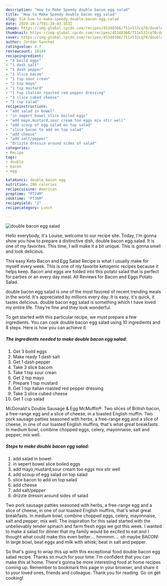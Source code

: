 ```yaml
---
description: "How to Make Speedy double bacon egg salad"
title: "How to Make Speedy double bacon egg salad"
slug: 514-how-to-make-speedy-double-bacon-egg-salad
date: 2020-10-17T01:39:03.553Z
image: https://img-global.cpcdn.com/recipes/45340366/751x532cq70/double-bacon-egg-salad-recipe-main-photo.jpg
thumbnail: https://img-global.cpcdn.com/recipes/45340366/751x532cq70/double-bacon-egg-salad-recipe-main-photo.jpg
cover: https://img-global.cpcdn.com/recipes/45340366/751x532cq70/double-bacon-egg-salad-recipe-main-photo.jpg
author: Jordan Sanchez
ratingvalue: 4.7
reviewcount: 10144
recipeingredient:
- "3 boild eggs"
- "1 dash salt"
- "1 dash pepper"
- "3 slice bacom"
- "1 tsp sour crean"
- "2 tsp mayo"
- "1 tsp mustard"
- "1 tsp italian roasted red pepper dressing"
- "3 slice cubed cheese"
- "1 cup salad"
recipeinstructions:
- "add salad in bowel"
- "in sepert bowel slice boiled eggs"
- "add mayo,mustard,sour cream too eggs mix stir well"
- "add scoup of egg salad on top salad"
- "slice bacon to add on top salad"
- "add cheese"
- "add salt/pepper"
- "drizzle dressin around sides of salad"
categories:
- Recipe
tags:
- double
- bacon
- egg

katakunci: double bacon egg 
nutrition: 206 calories
recipecuisine: American
preptime: "PT24M"
cooktime: "PT36M"
recipeyield: "2"
recipecategory: Lunch

---
```



![double bacon egg salad](https://img-global.cpcdn.com/recipes/45340366/751x532cq70/double-bacon-egg-salad-recipe-main-photo.jpg)

Hello everybody, it's Louise, welcome to our recipe site. Today, I'm gonna show you how to prepare a distinctive dish, double bacon egg salad. It is one of my favorites. This time, I will make it a bit unique. This is gonna smell and look delicious.

This easy Keto Bacon and Egg Salad Recipe is what I usually make for myself every week. This is one of my favorite ketogenic recipes because it helps keep. Bacon and eggs are folded into this potato salad that is perfect for parties or an every day meal. All Reviews for Bacon and Eggs Potato Salad.

double bacon egg salad is one of the most favored of recent trending meals in the world. It's appreciated by millions every day. It is easy, it's quick, it tastes delicious. double bacon egg salad is something which I have loved my entire life. They're fine and they look wonderful.


To get started with this particular recipe, we must prepare a few ingredients. You can cook double bacon egg salad using 10 ingredients and 8 steps. Here is how you can achieve it.

<!--inarticleads1-->

##### The ingredients needed to make double bacon egg salad:

1. Get 3 boild eggs
1. Make ready 1 dash salt
1. Get 1 dash pepper
1. Take 3 slice bacom
1. Take 1 tsp sour crean
1. Get 2 tsp mayo
1. Prepare 1 tsp mustard
1. Get 1 tsp italian roasted red pepper dressing
1. Take 3 slice cubed cheese
1. Get 1 cup salad


McDonald&#39;s Double Sausage &amp; Egg McMuffin®. Two slices of British bacon, a free-range egg and a slice of cheese, in a toasted English muffin. Two pork sausage patties seasoned with herbs, a free-range egg and a slice of cheese, in one of our toasted English muffins, that&#39;s what great breakfasts. In medium bowl, combine chopped eggs, celery, mayonnaise, salt and pepper; mix well. 

<!--inarticleads2-->

##### Steps to make double bacon egg salad:

1. add salad in bowel
1. in sepert bowel slice boiled eggs
1. add mayo,mustard,sour cream too eggs mix stir well
1. add scoup of egg salad on top salad
1. slice bacon to add on top salad
1. add cheese
1. add salt/pepper
1. drizzle dressin around sides of salad


Two pork sausage patties seasoned with herbs, a free-range egg and a slice of cheese, in one of our toasted English muffins, that&#39;s what great breakfasts. In medium bowl, combine chopped eggs, celery, mayonnaise, salt and pepper; mix well. The inspiration for this salad started with the unbelievably tender spinach and farm fresh eggs we got this week. I wanted to make a salad for dinner that my family would be excited to eat and I thought what could make this even better…. hmmmm…. oh maybe BACON! In large bowl, beat eggs and milk with whisk; beat in salt and pepper. 

So that's going to wrap this up with this exceptional food double bacon egg salad recipe. Thanks so much for your time. I'm confident that you can make this at home. There's gonna be more interesting food at home recipes coming up. Remember to bookmark this page in your browser, and share it to your loved ones, friends and colleague. Thank you for reading. Go on get cooking!
